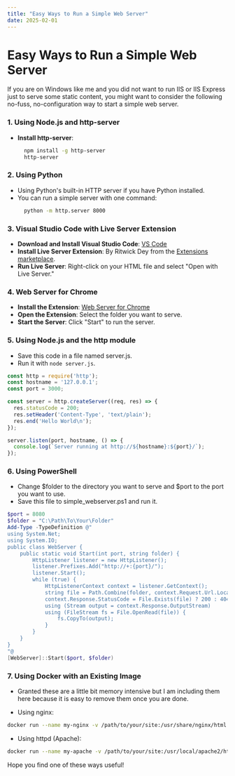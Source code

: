 ```yaml
---
title: "Easy Ways to Run a Simple Web Server"
date: 2025-02-01
---
```


# Easy Ways to Run a Simple Web Server

If you are on Windows like me and you did not want to run IIS or IIS Express just to serve some static content, you might want to consider the following no-fuss, no-configuration way to start a simple web server. 

### 1. Using Node.js and http-server

- **Install http-server**: 
  ```bash
    npm install -g http-server
    http-server
  ```

### 2. Using Python
- Using Python's built-in HTTP server if you have Python installed.
- You can run a simple server with one command:
  ```bash
    python -m http.server 8000
  ```

### 3. Visual Studio Code with Live Server Extension

- **Download and Install Visual Studio Code**: [VS Code](https://code.visualstudio.com/)
- **Install Live Server Extension**: By Ritwick Dey from the [Extensions marketplace](https://marketplace.visualstudio.com/items?itemName=ritwickdey.LiveServer).
- **Run Live Server**: Right-click on your HTML file and select "Open with Live Server."

### 4. Web Server for Chrome

- **Install the Extension**: [Web Server for Chrome](https://chrome.google.com/webstore/detail/web-server-for-chrome/ofhbbkphhbklhfoeikjpcbhemlocgigb)
- **Open the Extension**: Select the folder you want to serve.
- **Start the Server**: Click "Start" to run the server.

### 5. Using Node.js and the http module
- Save this code in a file named server.js.
- Run it with `node server.js`.
```js
const http = require('http');
const hostname = '127.0.0.1';
const port = 3000;

const server = http.createServer((req, res) => {
  res.statusCode = 200;
  res.setHeader('Content-Type', 'text/plain');
  res.end('Hello World\n');
});

server.listen(port, hostname, () => {
  console.log(`Server running at http://${hostname}:${port}/`);
});
```

### 6. Using PowerShell
- Change $folder to the directory you want to serve and $port to the port you want to use.
- Save this file to simple_webserver.ps1 and run it.
```powershell
$port = 8080
$folder = "C:\Path\To\Your\Folder"
Add-Type -TypeDefinition @"
using System.Net;
using System.IO;
public class WebServer {
    public static void Start(int port, string folder) {
        HttpListener listener = new HttpListener();
        listener.Prefixes.Add("http://+:{port}/");
        listener.Start();
        while (true) {
            HttpListenerContext context = listener.GetContext();
            string file = Path.Combine(folder, context.Request.Url.LocalPath.TrimStart('/'));
            context.Response.StatusCode = File.Exists(file) ? 200 : 404;
            using (Stream output = context.Response.OutputStream)
            using (FileStream fs = File.OpenRead(file)) {
                fs.CopyTo(output);
            }
        }
    }
}
"@
[WebServer]::Start($port, $folder)
```

### 7. Using Docker with an Existing Image
- Granted these are a little bit memory intensive but I am including them here because it is easy to remove them once you are done.

- Using nginx:
```bash
docker run --name my-nginx -v /path/to/your/site:/usr/share/nginx/html:ro -d -p 8080:80 nginx
```

- Using httpd (Apache):
```bash
docker run --name my-apache -v /path/to/your/site:/usr/local/apache2/htdocs:ro -d -p 8080:80 httpd
```

Hope you find one of these ways useful!